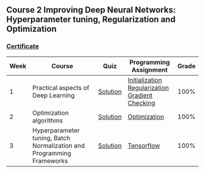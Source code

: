 ## Course 2 Improving Deep Neural Networks: Hyperparameter tuning, Regularization and Optimization

### [Certificate](https://github.com/xnone/coursera-deep-learning/blob/master/Course-2-Improving-Deep-Neural-Networks/Coursera%205M295FFE959N.pdf)

Week | Course | Quiz | Programming Assignment | Grade 
--- | --- | --- | --- | --- 
1 | Practical aspects of Deep Learning | [Solution](https://github.com/xnone/coursera-deep-learning/blob/master/Course-2-Improving-Deep-Neural-Networks/week1/Week1_Quiz.pdf) | [Initialization](https://github.com/xnone/coursera-deep-learning/blob/master/Course-2-Improving-Deep-Neural-Networks/week1/Initialization.ipynb) <br> [Regularization](https://github.com/xnone/coursera-deep-learning/blob/master/Course-2-Improving-Deep-Neural-Networks/week1/Regularization%2B-%2Bv2.ipynb) <br> [Gradient Checking](https://github.com/xnone/coursera-deep-learning/blob/master/Course-2-Improving-Deep-Neural-Networks/week1/Gradient%2BChecking%2Bv1.ipynb) | 100%
2 | Optimization algorithms | [Solution](https://github.com/xnone/coursera-deep-learning/blob/master/Course-2-Improving-Deep-Neural-Networks/week2/Week2_Quiz.pdf) | [Optimization](https://github.com/xnone/coursera-deep-learning/blob/master/Course-2-Improving-Deep-Neural-Networks/week2/Optimization%2Bmethods.ipynb) | 100%
3 | Hyperparameter tuning, Batch Normalization and Programming Frameworks | [Solution](https://github.com/xnone/coursera-deep-learning/blob/master/Course-2-Improving-Deep-Neural-Networks/week3/Week3_Quiz.pdf) | [Tensorflow]() | 100%
